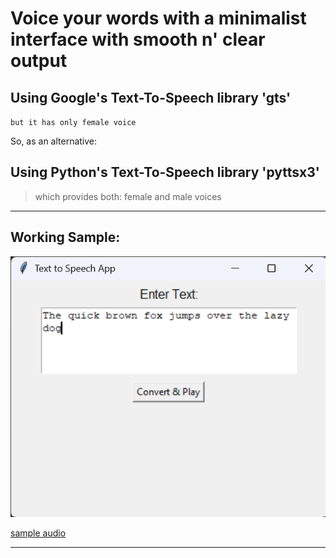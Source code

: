 

# Voice your words with a minimalist interface with smooth n' clear output

## Using Google's Text-To-Speech library 'gts'

`but it has only female voice`

So, as an alternative:

## Using Python's Text-To-Speech library 'pyttsx3'

> which provides both: female and male voices


---


## Working Sample:

![app menu](resources/menu_and_sample_text.png)


[sample audio](https://github.com/user-attachments/assets/c3758d42-0fa9-4ded-9e1e-657146a75ab5)

---
